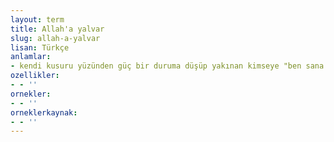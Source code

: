 ```yaml
---
layout: term
title: Allah'a yalvar
slug: allah-a-yalvar
lisan: Türkçe
anlamlar:
- kendi kusuru yüzünden güç bir duruma düşüp yakınan kimseye "ben sana yardım edemem, benden bir şey umma" anlamında söylenen bir söz
ozellikler:
- - ''
ornekler:
- - ''
orneklerkaynak:
- - ''
---
```

